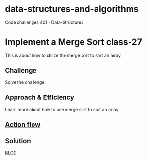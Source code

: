# data-structures-and-algorithms
Code challenges 401 - Data-Structures

# Implement a Merge Sort class-27
This is about how to utilize the merge sort to sort an array.
## Challenge
Solve the challenge.
## Approach & Efficiency
Learn more about how to use merge sort to sort an array..

## [Action flow](https://github.com/Abdallah-401-advanced-javascript/data-structures-and-algorithms/pull/20/checks?check_run_id=748532367)

## Solution
[BLOG](./BLOG.md)
<!-- ![UML Diagram](../../assets/insertion-Sort.jpg) -->

